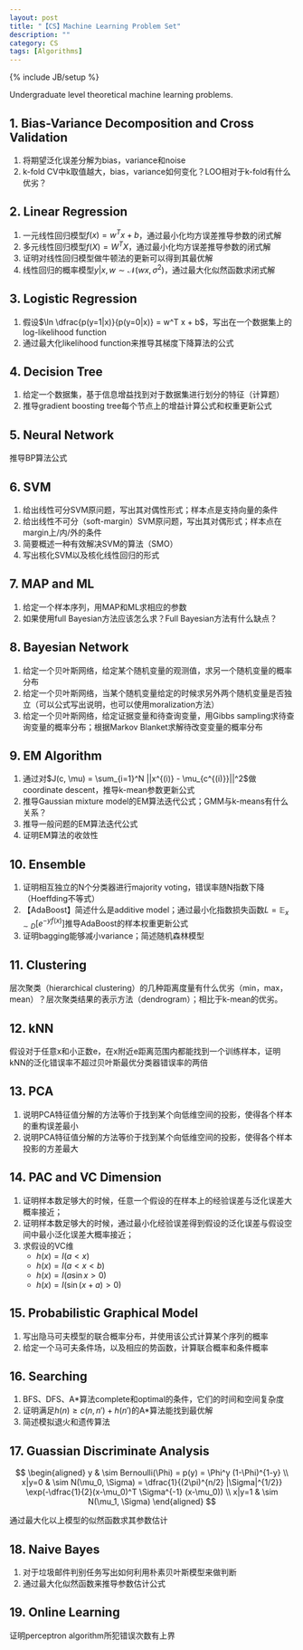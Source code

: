 ```yaml
---
layout: post
title: "【CS】Machine Learning Problem Set"
description: ""
category: CS
tags: [Algorithms]
---
```

{% include JB/setup %}


Undergraduate level theoretical machine learning problems.

## 1. Bias-Variance Decomposition and Cross Validation 

1. 将期望泛化误差分解为bias，variance和noise
2. k-fold CV中k取值越大，bias，variance如何变化？LOO相对于k-fold有什么优劣？

## 2. Linear Regression

1. 一元线性回归模型$f(x) = w^T x + b$，通过最小化均方误差推导参数的闭式解
2. 多元线性回归模型$f(X) = W^T X$，通过最小化均方误差推导参数的闭式解
2. 证明对线性回归模型做牛顿法的更新可以得到其最优解
3. 线性回归的概率模型$y|x,w \sim \mathcal{N}(wx, \sigma^2)$，通过最大化似然函数求闭式解

## 3. Logistic Regression

1. 假设$\ln \dfrac{p(y=1|x)}{p(y=0|x)} = w^T x + b$，写出在一个数据集上的log-likelihood function
2. 通过最大化likelihood function来推导其梯度下降算法的公式

## 4. Decision Tree

1. 给定一个数据集，基于信息增益找到对于数据集进行划分的特征（计算题）
1. 推导gradient boosting tree每个节点上的增益计算公式和权重更新公式

## 5. Neural Network

推导BP算法公式

## 6. SVM

1. 给出线性可分SVM原问题，写出其对偶性形式；样本点是支持向量的条件
2. 给出线性不可分（soft-margin）SVM原问题，写出其对偶形式；样本点在margin上/内/外的条件
3. 简要概述一种有效解决SVM的算法（SMO）
4. 写出核化SVM以及核化线性回归的形式

## 7. MAP and ML

1. 给定一个样本序列，用MAP和ML求相应的参数
2. 如果使用full Bayesian方法应该怎么求？Full Bayesian方法有什么缺点？

## 8. Bayesian Network 

1. 给定一个贝叶斯网络，给定某个随机变量的观测值，求另一个随机变量的概率分布
2. 给定一个贝叶斯网络，当某个随机变量给定的时候求另外两个随机变量是否独立（可以公式写出说明，也可以使用moralization方法）
3. 给定一个贝叶斯网络，给定证据变量和待查询变量，用Gibbs sampling求待查询变量的概率分布；根据Markov Blanket求解待改变变量的概率分布

## 9. EM Algorithm

1. 通过对$J(c, \mu) = \sum_{i=1}^N ||x^{(i)} - \mu_{c^{(i)}}||^2$做coordinate descent，推导k-mean参数更新公式
1. 推导Gaussian mixture model的EM算法迭代公式；GMM与k-means有什么关系？
2. 推导一般问题的EM算法迭代公式
3. 证明EM算法的收敛性

## 10. Ensemble

1. 证明相互独立的N个分类器进行majority voting，错误率随N指数下降（Hoeffding不等式）
2. 【AdaBoost】简述什么是additive model；通过最小化指数损失函数$L = \mathbb{E}_{x\sim D}[e^{-y f(x)}]$推导AdaBoost的样本权重更新公式
3. 证明bagging能够减小variance；简述随机森林模型

## 11. Clustering

层次聚类（hierarchical clustering）的几种距离度量有什么优劣（min，max，mean）？层次聚类结果的表示方法（dendrogram）；相比于k-mean的优劣。

## 12. kNN

假设对于任意x和小正数e，在x附近e距离范围内都能找到一个训练样本，证明kNN的泛化错误率不超过贝叶斯最优分类器错误率的两倍

## 13. PCA

1. 说明PCA特征值分解的方法等价于找到某个向低维空间的投影，使得各个样本的重构误差最小
1. 说明PCA特征值分解的方法等价于找到某个向低维空间的投影，使得各个样本投影的方差最大

## 14. PAC and VC Dimension

1. 证明样本数足够大的时候，任意一个假设的在样本上的经验误差与泛化误差大概率接近；
2. 证明样本数足够大的时候，通过最小化经验误差得到假设的泛化误差与假设空间中最小泛化误差大概率接近；
3. 求假设的VC维
    - $h(x) = I(a < x)$
    - $h(x) = I(a < x < b)$
    - $h(x) = I(a\sin x > 0)$
    - $h(x) = I(\sin(x + a) > 0)$

## 15. Probabilistic Graphical Model

1. 写出隐马可夫模型的联合概率分布，并使用该公式计算某个序列的概率
2. 给定一个马可夫条件场，以及相应的势函数，计算联合概率和条件概率

## 16. Searching

1. BFS、DFS、A\*算法complete和optimal的条件，它们的时间和空间复杂度
2. 证明满足$h(n) \ge c(n, n') + h(n')$的A\*算法能找到最优解
3. 简述模拟退火和遗传算法

## 17. Guassian Discriminate Analysis

$$
\begin{aligned}
y & \sim Bernoulli(\Phi) = p(y) = \Phi^y (1-\Phi)^{1-y} \\
x|y=0 & \sim N(\mu_0, \Sigma) = \dfrac{1}{(2\pi)^{n/2} |\Sigma|^{1/2}} \exp(-\dfrac{1}{2}(x-\mu_0)^T \Sigma^{-1} (x-\mu_0)) \\
x|y=1 & \sim N(\mu_1, \Sigma)
\end{aligned}
$$

通过最大化以上模型的似然函数求其参数估计

## 18. Naive Bayes

1. 对于垃圾邮件判别任务写出如何利用朴素贝叶斯模型来做判断
2. 通过最大化似然函数来推导参数估计公式

## 19. Online Learning

证明perceptron algorithm所犯错误次数有上界

